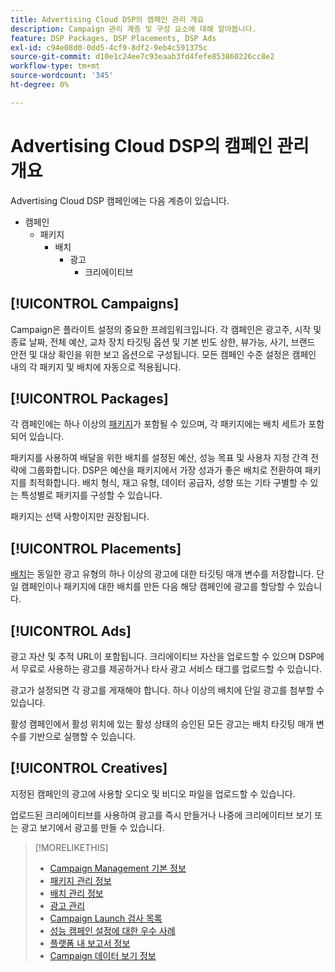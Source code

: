 ```yaml
---
title: Advertising Cloud DSP의 캠페인 관리 개요
description: Campaign 관리 계층 및 구성 요소에 대해 알아봅니다.
feature: DSP Packages, DSP Placements, DSP Ads
exl-id: c94e08d0-0dd5-4cf9-8df2-9eb4c591375c
source-git-commit: d10e1c24ee7c93eaab3fd4fefe853860226cc8e2
workflow-type: tm+mt
source-wordcount: '345'
ht-degree: 0%

---
```


# Advertising Cloud DSP의 캠페인 관리 개요

Advertising Cloud DSP 캠페인에는 다음 계층이 있습니다.

* 캠페인
   * 패키지
      * 배치
         * 광고
            * 크리에이티브

<!-- Add "Feature: DSP Creatives" once we have other topics on creatives; get Bob to update the feature list. -->
<!-- Do clients think in terms of insertion orders? If yes, then work in the following info.:
In Advertising Cloud DSP, an insertion order is represented as a campaign, and line items are represented as packages. Each package will include placements, which can use different strategies and tactics to deliver the line item requirements.
-->

## [!UICONTROL Campaigns]

[](/help/dsp/campaign-management/campaigns/campaign-about.md) Campaign은 플라이트 설정의 중요한 프레임워크입니다. 각 캠페인은 광고주, 시작 및 종료 날짜, 전체 예산, 교차 장치 타깃팅 옵션 및 기본 빈도 상한, 뷰가능, 사기, 브랜드 안전 및 대상 확인을 위한 보고 옵션으로 구성됩니다. 모든 캠페인 수준 설정은 캠페인 내의 각 패키지 및 배치에 자동으로 적용됩니다.

## [!UICONTROL Packages]

각 캠페인에는 하나 이상의 [패키지](/help/dsp/campaign-management/packages/package-about.md)가 포함될 수 있으며, 각 패키지에는 배치 세트가 포함되어 있습니다.

패키지를 사용하여 배달을 위한 배치를 설정된 예산, 성능 목표 및 사용자 지정 간격 전략에 그룹화합니다. DSP은 예산을 패키지에서 가장 성과가 좋은 배치로 전환하여 패키지를 최적화합니다. 배치 형식, 재고 유형, 데이터 공급자, 성향 또는 기타 구별할 수 있는 특성별로 패키지를 구성할 수 있습니다.

패키지는 선택 사항이지만 권장됩니다.

## [!UICONTROL Placements]

[배치](/help/dsp/campaign-management/placements/placement-about.md)는 동일한 광고 유형의 하나 이상의 광고에 대한 타깃팅 매개 변수를 저장합니다. 단일 캠페인이나 패키지에 대한 배치를 만든 다음 해당 캠페인에 광고를 할당할 수 있습니다.

## [!UICONTROL Ads]

[](/help/dsp/campaign-management/ads/ad-about.md) 광고 자산 및 추적 URL이 포함됩니다. 크리에이티브 자산을 업로드할 수 있으며 DSP에서 무료로 사용하는 광고를 제공하거나 타사 광고 서비스 태그를 업로드할 수 있습니다.

광고가 설정되면 각 광고를 게재해야 합니다. 하나 이상의 배치에 단일 광고를 첨부할 수 있습니다.

활성 캠페인에서 활성 위치에 있는 활성 상태의 승인된 모든 광고는 배치 타깃팅 매개 변수를 기반으로 실행할 수 있습니다.

## [!UICONTROL Creatives]

지정된 캠페인의 광고에 사용할 오디오 및 비디오 파일을 업로드할 수 있습니다.
<!-- add link to [About Creative Management](/help/dsp/campaign-management/creatives/creative-about.md) when it's available-->

업로드된 크리에이티브를 사용하여 광고를 즉시 만들거나 나중에 크리에이티브 보기 또는 광고 보기에서 광고를 만들 수 있습니다.

>[!MORELIKETHIS]
>
>* [Campaign Management 기본 정보](/help/dsp/campaign-management/campaigns/campaign-about.md)
>* [패키지 관리 정보](/help/dsp/campaign-management/packages/package-about.md)
>* [배치 관리 정보](/help/dsp/campaign-management/placements/placement-about.md)
>* [광고 관리](/help/dsp/campaign-management/ads/ad-about.md)
>* [Campaign Launch 검사 목록](/help/dsp/campaign-management/campaign-launch-checklist.md)
>* [성능 캠페인 설정에 대한 우수 사례](/help/dsp/optimization/campaign-best-practices-performance.md)
>* [플랫폼 내 보고서 정보](/help/dsp/campaign-management/reports/campaign-reports-about.md)
>* [Campaign 데이터 보기 정보](/help/dsp/campaign-management/reports/campaign-data-views-about.md)

